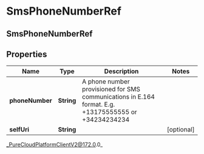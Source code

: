 # SmsPhoneNumberRef

## SmsPhoneNumberRef

## Properties

|Name | Type | Description | Notes|
|------------ | ------------- | ------------- | -------------|
| **phoneNumber** | **String** | A phone number provisioned for SMS communications in E.164 format. E.g. +13175555555 or +34234234234 | |
| **selfUri** | **String** |  | [optional] |



_PureCloudPlatformClientV2@172.0.0_
